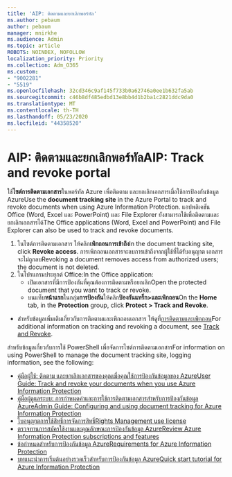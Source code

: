 ```yaml
---
title: 'AIP: ติดตามและยกเลิกพอร์ทัล'
ms.author: pebaum
author: pebaum
manager: mnirkhe
ms.audience: Admin
ms.topic: article
ROBOTS: NOINDEX, NOFOLLOW
localization_priority: Priority
ms.collection: Adm_O365
ms.custom:
- "9002281"
- "5519"
ms.openlocfilehash: 32cd346c9af145f733b0a62746a0ee1b632fa5ab
ms.sourcegitcommit: c46b8df485edbd13e8bb4d1b2ba1c2821ddc9da0
ms.translationtype: MT
ms.contentlocale: th-TH
ms.lasthandoff: 05/23/2020
ms.locfileid: "44358520"
---
```

# <a name="aip-track-and-revoke-portal"></a><span data-ttu-id="19398-102">AIP: ติดตามและยกเลิกพอร์ทัล</span><span class="sxs-lookup"><span data-stu-id="19398-102">AIP: Track and revoke portal</span></span>

<span data-ttu-id="19398-103">ใช้**ไซต์การติดตามเอกสาร**ในพอร์ทัล Azure เพื่อติดตาม และยกเลิกเอกสารเมื่อใช้การป้องกันข้อมูล Azure</span><span class="sxs-lookup"><span data-stu-id="19398-103">Use the **document tracking site** in the Azure Portal to track and revoke documents when using Azure Information Protection.</span></span> <span data-ttu-id="19398-104">แอปพลิเคชัน Office (Word, Excel และ PowerPoint) และ File Explorer ยังสามารถใช้เพื่อติดตามและยกเลิกเอกสารได้</span><span class="sxs-lookup"><span data-stu-id="19398-104">The Office applications (Word, Excel and PowerPoint) and File Explorer can also be used to track and revoke documents.</span></span>

1. <span data-ttu-id="19398-105">ในไซต์การติดตามเอกสาร ให้คลิก**เพิกถอนการเข้าถึง**</span><span class="sxs-lookup"><span data-stu-id="19398-105">In the document tracking site, click **Revoke access**.</span></span> <span data-ttu-id="19398-106">การเพิกถอนเอกสารจะลบการเข้าถึงจากผู้ใช้ที่ได้รับอนุญาต เอกสารจะไม่ถูกลบ</span><span class="sxs-lookup"><span data-stu-id="19398-106">Revoking a document removes access from authorized users; the document is not deleted.</span></span>
2. <span data-ttu-id="19398-107">ในโปรแกรมประยุกต์ Office:</span><span class="sxs-lookup"><span data-stu-id="19398-107">In the Office application:</span></span>
    - <span data-ttu-id="19398-108">เปิดเอกสารที่มีการป้องกันที่คุณต้องการติดตามหรือยกเลิก</span><span class="sxs-lookup"><span data-stu-id="19398-108">Open the protected document that you want to track or revoke.</span></span>
    - <span data-ttu-id="19398-109">บนแท็บ**หน้าแรก**ในกลุ่ม**การป้องกัน**ให้คลิก**ป้องกันแทร็ก>และเพิกถอน**</span><span class="sxs-lookup"><span data-stu-id="19398-109">On the **Home** tab, in the **Protection** group, click **Protect > Track and Revoke**.</span></span>

- <span data-ttu-id="19398-110">สําหรับข้อมูลเพิ่มเติมเกี่ยวกับการติดตามและเพิกถอนเอกสาร ให้ดูที่[การติดตามและเพิกถอน](https://docs.microsoft.com/azure/information-protection/rms-client/client-track-revoke)</span><span class="sxs-lookup"><span data-stu-id="19398-110">For additional information on tracking and revoking a document, see [Track and Revoke](https://docs.microsoft.com/azure/information-protection/rms-client/client-track-revoke).</span></span>

<span data-ttu-id="19398-111">สําหรับข้อมูลเกี่ยวกับการใช้ PowerShell เพื่อจัดการไซต์การติดตามเอกสาร</span><span class="sxs-lookup"><span data-stu-id="19398-111">For information on using PowerShell to manage the document tracking site, logging information, see the following:</span></span>
- [<span data-ttu-id="19398-112">คู่มือผู้ใช้: ติดตาม และยกเลิกเอกสารของคุณเมื่อคุณใช้การป้องกันข้อมูลของ Azure</span><span class="sxs-lookup"><span data-stu-id="19398-112">User Guide: Track and revoke your documents when you use Azure Information Protection</span></span>](https://docs.microsoft.com/azure/information-protection/rms-client/client-track-revoke)
- [<span data-ttu-id="19398-113">คู่มือผู้ดูแลระบบ: การกําหนดค่าและการใช้การติดตามเอกสารสําหรับการป้องกันข้อมูล Azure</span><span class="sxs-lookup"><span data-stu-id="19398-113">Admin Guide: Configuring and using document tracking for Azure Information Protection</span></span>](https://docs.microsoft.com/azure/information-protection/rms-client/client-admin-guide-document-tracking)
- [<span data-ttu-id="19398-114">ใบอนุญาตการใช้สิทธิ์การจัดการสิทธิ์</span><span class="sxs-lookup"><span data-stu-id="19398-114">Rights Management use license</span></span>](https://docs.microsoft.com/azure/information-protection/configure-usage-rights#rights-management-use-license)
- [<span data-ttu-id="19398-115">ตรวจทานการสมัครใช้งานและคุณลักษณะการป้องกันข้อมูล Azure</span><span class="sxs-lookup"><span data-stu-id="19398-115">Review Azure Information Protection subscriptions and features</span></span>](https://azure.microsoft.com/pricing/details/information-protection)
- [<span data-ttu-id="19398-116">ข้อกําหนดสําหรับการป้องกันข้อมูล Azure</span><span class="sxs-lookup"><span data-stu-id="19398-116">Requirements for Azure Information Protection</span></span>](https://docs.microsoft.com/azure/information-protection/get-started/requirements)
- [<span data-ttu-id="19398-117">บทแนะนําการเริ่มต้นอย่างรวดเร็วสําหรับการป้องกันข้อมูล Azure</span><span class="sxs-lookup"><span data-stu-id="19398-117">Quick start tutorial for Azure Information Protection</span></span>](https://docs.microsoft.com/azure/information-protection/get-started/infoprotect-quick-start-tutorial)
